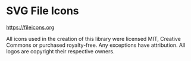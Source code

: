 SVG File Icons
==============

https://fileicons.org

All icons used in the creation of this library were licensed MIT, Creative Commons or purchased royalty-free. Any exceptions have attribution. All logos are copyright their respective owners.

